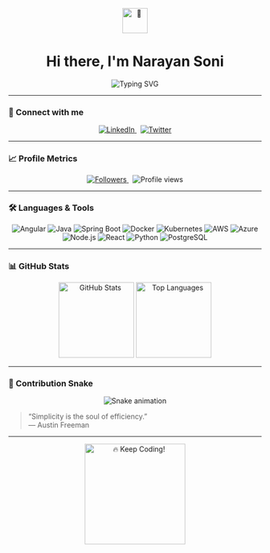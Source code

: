 <!-- 👋 Wave Hello -->
<p align="center">
  <img src="https://cdn.jsdelivr.net/gh/MartinHeinz/MartinHeinz@master/wave.gif" width="50px" alt="👋"/>
  <h1 align="center">Hi there, I'm <strong>Narayan Soni</strong></h1>
</p>

<!-- ✨ Subtitle Typing Animation -->
<p align="center">
  <img src="https://readme-typing-svg.herokuapp.com?font=Fira+Code&size=24&pause=1000&color=6A8EAE&width=500&lines=A+passionate+developer;Full-stack+Java+%7C+Spring+Boot;Cloud+&+DevOps+Enthusiast" alt="Typing SVG"/>
</p>

---

### 🔗 Connect with me

<p align="center">
  <a href="https://linkedin.com/in/soninarayan" target="_blank">
    <img src="https://img.shields.io/badge/LinkedIn-0A66C2?logo=linkedin&logoColor=white&style=for-the-badge" alt="LinkedIn"/>
  </a>
  &nbsp;
  <a href="https://twitter.com/your-twitter" target="_blank">
    <img src="https://img.shields.io/badge/Twitter-1DA1F2?logo=twitter&logoColor=white&style=for-the-badge" alt="Twitter"/>
  </a>
</p>

---

### 📈 Profile Metrics

<p align="center">
  <!-- Followers count -->
  <a href="https://github.com/soninarayan?tab=followers" target="_blank">
    <img src="https://img.shields.io/github/followers/soninarayan?label=Followers&style=social" alt="Followers"/>
  </a>
  &nbsp;
  <!-- Profile views -->
  <img src="https://komarev.com/ghpvc/?username=soninarayan&label=Profile%20views&color=0e75b6&style=flat-square" alt="Profile views"/>
</p>

---

### 🛠️ Languages & Tools

<p align="center">
  <img src="https://img.shields.io/badge/Angular-DD0031?logo=angular&logoColor=white&style=for-the-badge" alt="Angular"/>
  <img src="https://img.shields.io/badge/Java-ED8B00?logo=java&logoColor=white&style=for-the-badge" alt="Java"/>
  <img src="https://img.shields.io/badge/Spring%20Boot-6DB33F?logo=springboot&logoColor=white&style=for-the-badge" alt="Spring Boot"/>
  <img src="https://img.shields.io/badge/Docker-2496ED?logo=docker&logoColor=white&style=for-the-badge" alt="Docker"/>
  <img src="https://img.shields.io/badge/Kubernetes-326CE5?logo=kubernetes&logoColor=white&style=for-the-badge" alt="Kubernetes"/>
  <img src="https://img.shields.io/badge/AWS-232F3E?logo=amazonaws&logoColor=white&style=for-the-badge" alt="AWS"/>
  <img src="https://img.shields.io/badge/Azure-0089D6?logo=microsoftazure&logoColor=white&style=for-the-badge" alt="Azure"/>
  <img src="https://img.shields.io/badge/Node.js-339933?logo=node.js&logoColor=white&style=for-the-badge" alt="Node.js"/>
  <img src="https://img.shields.io/badge/React-61DAFB?logo=react&logoColor=black&style=for-the-badge" alt="React"/>
  <img src="https://img.shields.io/badge/Python-3776AB?logo=python&logoColor=white&style=for-the-badge" alt="Python"/>
  <img src="https://img.shields.io/badge/PostgreSQL-336791?logo=postgresql&logoColor=white&style=for-the-badge" alt="PostgreSQL"/>
  <!-- …add more as needed… -->
</p>

---

### 📊 GitHub Stats

<p align="center">
  <img src="https://github-readme-stats.vercel.app/api?username=soninarayan&show_icons=true&theme=radical" alt="GitHub Stats" height="150"/>
  <img src="https://github-readme-stats.vercel.app/api/top-langs/?username=soninarayan&layout=compact&theme=radical" alt="Top Languages" height="150"/>
</p>

---

### 🐍 Contribution Snake

<p align="center">
  <img src="https://raw.githubusercontent.com/maurodesouza/maurodesouza/output/snake.svg" alt="Snake animation" />
</p>

> “Simplicity is the soul of efficiency.”  
> ― Austin Freeman

---

<div align="center">
  <img src="https://media.giphy.com/media/3og0IPMeREO17H1hes/giphy.gif" width="200" alt="🔥 Keep Coding!"/>
</div>

